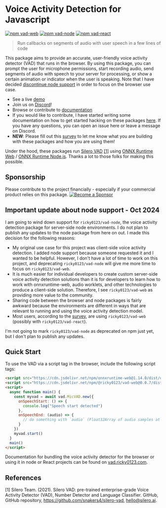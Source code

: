 # Voice Activity Detection for Javascript

[![npm vad-web](https://img.shields.io/npm/v/@ricky0123/vad-web?color=blue&label=%40ricky0123%2Fvad-web&style=flat-square)](https://www.npmjs.com/package/@ricky0123/vad-web)
[![npm vad-node](https://img.shields.io/npm/v/@ricky0123/vad-node?color=blue&label=%40ricky0123%2Fvad-node&style=flat-square)](https://www.npmjs.com/package/@ricky0123/vad-node)
[![npm vad-react](https://img.shields.io/npm/v/@ricky0123/vad-react?color=blue&label=%40ricky0123%2Fvad-react&style=flat-square)](https://www.npmjs.com/package/@ricky0123/vad-react)

> Run callbacks on segments of audio with user speech in a few lines of code

This package aims to provide an accurate, user-friendly voice activity detector (VAD) that runs in the browser. By using this package, you can prompt the user for microphone permissions, start recording audio, send segments of audio with speech to your server for processing, or show a certain animation or indicator when the user is speaking. Note that I have decided [discontinue node support](#important-update-about-node-support---oct-2024) in order to focus on the browser use case.

* See a live [demo](https://www.vad.ricky0123.com)
* Join us on [Discord](https://discord.gg/4WPeGEaSpF)!
* Browse or contribute to [documentation](https://wiki.vad.ricky0123.com/)
* If you would like to contribute, I have started writing some documentation on how to get started hacking on these packages [here](https://wiki.vad.ricky0123.com/en/docs/developer/hacking). If you have any questions, you can open an issue here or leave a message on Discord.
* **NEW**: Please fill out this [survey](https://uaux2a2ppfv.typeform.com/to/iJG2gCQv) to let me know what you are building with these packages and how you are using them!

Under the hood, these packages run [Silero VAD](https://github.com/snakers4/silero-vad) [[1]](#1) using [ONNX Runtime Web](https://github.com/microsoft/onnxruntime/tree/main/js/web) / [ONNX Runtime Node.js](https://github.com/microsoft/onnxruntime/tree/main/js/node). Thanks a lot to those folks for making this possible.

## Sponsorship

Please contribute to the project financially - especially if your commercial product relies on this package. [![Become a Sponsor](https://img.shields.io/static/v1?label=Become%20a%20Sponsor&message=%E2%9D%A4&logo=GitHub&style=flat&color=d42f2d)](https://github.com/sponsors/ricky0123)

## Important update about node support - Oct 2024

I am going to wind down support for `ricky0123/vad-node`, the voice activity detection package for server-side node environments. I do not plan to publish any updates to the node package from here on out. I made this decision for the following reasons:

- My original use case for this project was client-side voice activity detection. I added node support because someone requested it and I wanted to be helpful. However, I don't have a lot of time to work on this project, and deprecating `ricky0123/vad-node` will give me more time to focus on `ricky0123/vad-web`.
- It is much easier for individual developers to create custom server-side voice activity detection solutions than it is for developers to learn how to work with onnxruntime-web, audio worklets, and other technologies to produce a client-side solution. Therefore, I see `ricky0123/vad-web` as providing more value to the community.
- Sharing code between the browser and node packages is fairly awkward because the environments are different in ways that are relevant to running and using the voice activity detection model.
- Most users, according to the [survey](https://uaux2a2ppfv.typeform.com/to/iJG2gCQv), are using `ricky0123/vad-web` (possibly with `ricky0123/vad-react`).

I'm not going to mark `ricky0123/vad-node` as deprecated on npm just yet, but I don't plan to publish any updates.

## Quick Start

To use the VAD via a script tag in the browser, include the following script tags:

```html
<script src="https://cdn.jsdelivr.net/npm/onnxruntime-web@1.14.0/dist/ort.js"></script>
<script src="https://cdn.jsdelivr.net/npm/@ricky0123/vad-web@0.0.7/dist/bundle.min.js"></script>
<script>
  async function main() {
    const myvad = await vad.MicVAD.new({
      onSpeechStart: () => {
        console.log("Speech start detected")
      },
      onSpeechEnd: (audio) => {
        // do something with `audio` (Float32Array of audio samples at sample rate 16000)...
      }
    })
    myvad.start()
  }
  main()
</script>
```

Documentation for bundling the voice activity detector for the browser or using it in node or React projects can be found on [vad.ricky0123.com](https://www.vad.ricky0123.com).

## References

<a id="1">[1]</a>
Silero Team. (2021).
Silero VAD: pre-trained enterprise-grade Voice Activity Detector (VAD), Number Detector and Language Classifier.
GitHub, GitHub repository, https://github.com/snakers4/silero-vad, hello@silero.ai.
